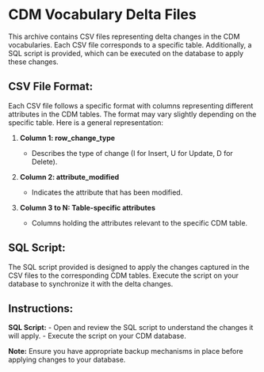 # CDM Vocabulary Delta Files

This archive contains CSV files representing delta changes in the CDM vocabularies. Each CSV file corresponds to a specific table. Additionally, a SQL script is provided, which can be executed on the database to apply these changes.

## CSV File Format:

Each CSV file follows a specific format with columns representing different attributes in the CDM tables. The format may vary slightly depending on the specific table. Here is a general representation:

1. **Column 1: row_change_type**
    - Describes the type of change (I for Insert, U for Update, D for Delete).

2. **Column 2: attribute_modified**
    - Indicates the attribute that has been modified.

3. **Column 3 to N: Table-specific attributes**
    - Columns holding the attributes relevant to the specific CDM table.

## SQL Script:

The SQL script provided is designed to apply the changes captured in the CSV files to the corresponding CDM tables. Execute the script on your database to synchronize it with the delta changes.

## Instructions:

**SQL Script:**
    - Open and review the SQL script to understand the changes it will apply.
    - Execute the script on your CDM database.

**Note:** Ensure you have appropriate backup mechanisms in place before applying changes to your database.

